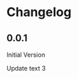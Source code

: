 # Changelog

<!-- <START NEW CHANGELOG ENTRY> -->

## 0.0.1

Initial Version

Update text 3

<!-- <END NEW CHANGELOG ENTRY> -->
